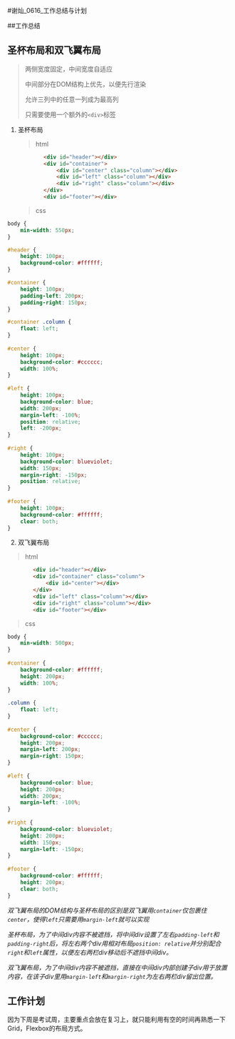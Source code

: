 #谢灿_0616_工作总结与计划

##工作总结

## 圣杯布局和双飞翼布局

> 两侧宽度固定，中间宽度自适应
>
> 中间部分在DOM结构上优先，以便先行渲染
>
> 允许三列中的任意一列成为最高列
>
> 只需要使用一个额外的`<div>`标签

1. 圣杯布局

   > html

   ```html
           <div id="header"></div>
           <div id="container">
               <div id="center" class="column"></div>
               <div id="left" class="column"></div>
               <div id="right" class="column"></div>
           </div>
           <div id="footer"></div>
   ```

   > css

```css
body {
    min-width: 550px;
}

#header {
    height: 100px;
    background-color: #ffffff;
}

#container {
    height: 100px;
    padding-left: 200px; 
    padding-right: 150px;
}

#container .column {
    float: left;
}
  
#center {
    height: 100px;
    background-color: #cccccc;
    width: 100%;
}
  
#left {
    height: 100px;
    background-color: blue;
    width: 200px; 
    margin-left: -100%;
    position: relative;
    left: -200px;
}
  
#right {
    height: 100px;
    background-color: blueviolet;
    width: 150px; 
    margin-right: -150px; 
    position: relative;
}
  
#footer {
    height: 100px;
    background-color: #ffffff;
    clear: both;
}
```



2. 双飞翼布局

> html

```html
        <div id="header"></div>
        <div id="container" class="column">
            <div id="center"></div>
        </div>
        <div id="left" class="column"></div>
        <div id="right" class="column"></div>
        <div id="footer"></div>
```

> css

```css
body {
    min-width: 500px;
}
  
#container {
    background-color: #ffffff;
    height: 200px;
    width: 100%;
}
  
.column {
    float: left;
}
          
#center {
    background-color: #cccccc;
    height: 200px;
    margin-left: 200px;
    margin-right: 150px;
}
          
#left {
    background-color: blue;
    height: 200px;
    width: 200px; 
    margin-left: -100%;
}
          
#right {
    background-color: blueviolet;
    height: 200px;
    width: 150px; 
    margin-left: -150px;
}
          
#footer {
    background-color: #ffffff;
    height: 200px;
    clear: both;
}
```



*双飞翼布局的DOM结构与圣杯布局的区别是双飞翼用`container`仅包裹住`center`，使得`left`只需要用`margin-left`就可以实现*

*圣杯布局，为了中间div内容不被遮挡，将中间div设置了左右`padding-left`和`padding-right`后，将左右两个div用相对布局`position: relative`并分别配合`right`和`left`属性，以便左右两栏div移动后不遮挡中间div。*

*双飞翼布局，为了中间div内容不被遮挡，直接在中间div内部创建子div用于放置内容，在该子div里用`margin-left`和`margin-right`为左右两栏div留出位置。*  





## 工作计划

因为下周是考试周，主要重点会放在复习上，就只能利用有空的时间再熟悉一下Grid，Flexbox的布局方式。